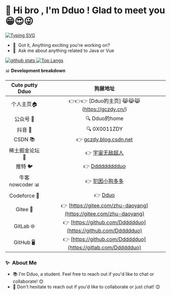 # 👋 Hi bro , I'm Dduo ! Glad to meet you 😁😍😜

[![Typing SVG](https://readme-typing-svg.demolab.com?font=Noto+Sans+Hatran&weight=700&size=40&duration=2000&pause=9&color=2EC4F7&background=FF715E00&width=1000&height=100&lines=%E4%BD%A0%E5%A5%BD%E5%83%8F%E5%9C%A8%E7%AD%89%E5%8D%81%E4%B9%9D%E4%B8%96%E7%BA%AA%E7%9A%84%E9%9D%92%E6%B4%84;%E5%8F%AF%E6%88%91%E6%98%AF%E5%8C%97%E7%BA%AC%E5%85%AD%E5%8D%81%E4%B8%83%E5%BA%A6%E4%BB%A5%E5%8C%97%E7%9A%84%E9%9B%AA)](https://git.io/typing-svg)
- 🔭 &nbsp;Got it, Anything exciting you're working on?
- 💬 &nbsp;Ask me about anything related to Java or Vue

<a href="https://github.com/Dddddduo"><img src="https://github-readme-stats.vercel.app/api?username=Dddddduo" alt="github stats"> ![Top Langs](https://github-readme-stats.vercel.app/api/top-langs/?username=Dddddduo&layout=compact&theme=tokyonight)
</a>


📊 **Development breakdown**

<!--START_SECTION:waka-->

| Cute putty Dduo| 狗屋地址 |
| :---------:| :--------: |
| 个人主页🏠 | 👉👉👉 [Dduo的主页] 😹😹😹 (https://gczdy.cn/) | 
| 公众号 📱| 🔍 Dduo的home  | 
| 抖音 🎵| 🔍 0X0011ZDY | 
| CSDN 📚 | 👉 [gczdy.blog.csdn.net](gczdy.blog.csdn.net) | 
| 稀土掘金论坛 💎 | 👉 [宇宙无敌超人](https://juejin.cn/user/358894146686756)|
| 推特 🐦 | 👉 [Ddddddddduo](https://x.com/Ddddddddduo)| 
| 牛客 nowcoder 📊 | 👉 [犯困小狗多多](https://www.nowcoder.com/)| 
| Codeforce 📝 | 👉 [Dduo](https://codeforces.com/profile/Dduo)| 
| Gitee 📂 | 👉 [https://gitee.com/zhu-daoyang](https://gitee.com/zhu-daoyang)| 
| GitLab 🌐 | 👉 [https://github.com/Dddddduo](https://github.com/Dddddduo)|         
| GitHub 🖥️ | 👉 [https://github.com/Dddddduo](https://gitlab.com/Dddddduo)|           

<!--END_SECTION:waka-->


### ✨&nbsp; About Me

- 📚 I'm Dduo, a student. Feel free to reach out if you'd like to chat or collaborate! 😊
- 💬 Don't hesitate to reach out if you'd like to collaborate or just chat! 😊

